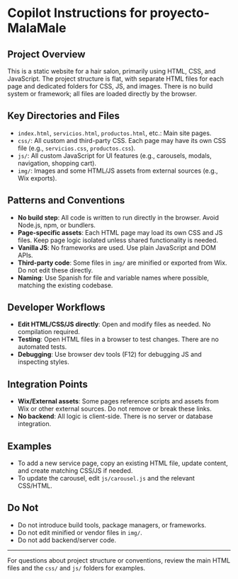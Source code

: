# Copilot Instructions for proyecto-MalaMale

## Project Overview
This is a static website for a hair salon, primarily using HTML, CSS, and JavaScript. The project structure is flat, with separate HTML files for each page and dedicated folders for CSS, JS, and images. There is no build system or framework; all files are loaded directly by the browser.

## Key Directories and Files
- `index.html`, `servicios.html`, `productos.html`, etc.: Main site pages.
- `css/`: All custom and third-party CSS. Each page may have its own CSS file (e.g., `servicios.css`, `productos.css`).
- `js/`: All custom JavaScript for UI features (e.g., carousels, modals, navigation, shopping cart).
- `img/`: Images and some HTML/JS assets from external sources (e.g., Wix exports).

## Patterns and Conventions
- **No build step**: All code is written to run directly in the browser. Avoid Node.js, npm, or bundlers.
- **Page-specific assets**: Each HTML page may load its own CSS and JS files. Keep page logic isolated unless shared functionality is needed.
- **Vanilla JS**: No frameworks are used. Use plain JavaScript and DOM APIs.
- **Third-party code**: Some files in `img/` are minified or exported from Wix. Do not edit these directly.
- **Naming**: Use Spanish for file and variable names where possible, matching the existing codebase.

## Developer Workflows
- **Edit HTML/CSS/JS directly**: Open and modify files as needed. No compilation required.
- **Testing**: Open HTML files in a browser to test changes. There are no automated tests.
- **Debugging**: Use browser dev tools (F12) for debugging JS and inspecting styles.

## Integration Points
- **Wix/External assets**: Some pages reference scripts and assets from Wix or other external sources. Do not remove or break these links.
- **No backend**: All logic is client-side. There is no server or database integration.

## Examples
- To add a new service page, copy an existing HTML file, update content, and create matching CSS/JS if needed.
- To update the carousel, edit `js/carousel.js` and the relevant CSS/HTML.

## Do Not
- Do not introduce build tools, package managers, or frameworks.
- Do not edit minified or vendor files in `img/`.
- Do not add backend/server code.

---
For questions about project structure or conventions, review the main HTML files and the `css/` and `js/` folders for examples.
